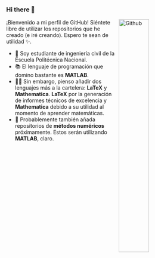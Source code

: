 ### Hi there 👋

<img width="40%" align="right" alt="Github" src="https://user-images.githubusercontent.com/48678280/88862734-4903af80-d201-11ea-968b-9c939d88a37c.gif" />

¡Bienvenido a mi perfil de GitHub!
Siéntete libre de utilizar los repositorios que he creado (e iré creando). Espero te sean de utilidad ✨.

- 🦉 Soy estudiante de ingeniería civil de la Escuela Politécnica Nacional.
- 📚 El lenguaje de programación que domino bastante es **MATLAB**.
- 👨‍💻 Sin embargo, pienso añadir dos lenguajes más a la cartelera: **LaTeX** y **Mathematica**. **LaTeX** por la generación de informes técnicos de excelencia y **Mathematica** debido a su utilidad al momento de aprender matemáticas.
- 🔢 Probablemente también añada repositorios de **métodos numéricos** próximamente. Estos serán utilizando **MATLAB**, claro.
